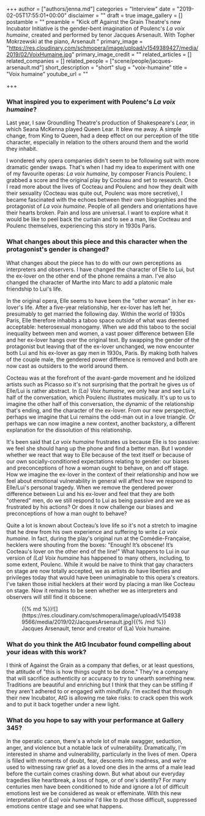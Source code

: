 +++
author = ["authors/jenna.md"]
categories = "Interview"
date = "2019-02-05T17:55:01+00:00"
disclaimer = ""
draft = true
image_gallery = []
postamble = ""
preamble = "Kick off Against the Grain Theatre's new Incubator Initiative is the gender-bent imagination of Poulenc's _La voix humaine_, created and performed by tenor Jacques Arsenault. With Topher Mokrzewski at the piano, Arsenault "
primary_image = "https://res.cloudinary.com/schmopera/image/upload/v1549389427/media/2019/02/VoixHumaine.jpg"
primary_image_credit = ""
related_articles = []
related_companies = []
related_people = ["scene/people/jacques-arsenault.md"]
short_description = "short"
slug = "voix-humaine"
title = "Voix humaine"
youtube_url = ""

+++
### What inspired you to experiment with Poulenc's _La voix humaine_?

Last year, I saw Groundling Theatre's production of Shakespeare's _Lear,_ in which Seana McKenna played Queen Lear. It blew me away. A simple change, from King to Queen, had a deep effect on our perception of the title character, especially in relation to the others around them and the world they inhabit.

I wondered why opera companies didn't seem to be following suit with more dramatic gender swaps. That's when I had my idea to experiment with one of my favourite operas: _La voix humaine,_ by composer Francis Poulenc. I grabbed a score and the original play by Cocteau and set to research. Once I read more about the lives of Cocteau and Poulenc and how they dealt with their sexuality (Cocteau was quite out, Poulenc was more secretive), I became fascinated with the echoes between their own biographies and the protagonist of _La voix humaine._ People of all genders and orientations have their hearts broken. Pain and loss are universal. I want to explore what it would be like to peel back the curtain and to see a man, like Cocteau and Poulenc themselves, experiencing this story in 1930s Paris.

### What changes about this piece and this character when the protagonist's gender is changed?

What changes about the piece has to do with our own perceptions as interpreters and observers. I have changed the character of Elle to Lui, but the ex-lover on the other end of the phone remains a man. I've also changed the character of Marthe into Marc to add a platonic male friendship to Lui's life.

In the original opera, Elle seems to have been the "other woman" in her ex-lover's life. After a five-year relationship, her ex-lover has left her, presumably to get married the following day. Within the world of 1930s Paris, Elle therefore inhabits a taboo space outside of what was deemed acceptable: heterosexual monogamy. When we add this taboo to the social inequality between men and women, a vast power difference between Elle and her ex-lover hangs over the original text. By swapping the gender of the protagonist but leaving that of the ex-lover unchanged, we now encounter both Lui and his ex-lover as gay men in 1930s, Paris. By making both halves of the couple male, the gendered power difference is removed and both are now cast as outsiders to the world around them.

Cocteau was at the forefront of the avant-garde movement and he idolized artists such as Picasso so it's not surprising that the portrait he gives us of Elle/Lui is rather abstract. In _(La) Voix humaine_, we only hear and see Lui's half of the conversation, which Poulenc illustrates musically. It's up to us to imagine the other half of this conversation, the dynamic of the relationship that's ending, and the character of the ex-lover. From our new perspective, perhaps we imagine that Lui remains the odd-man out in a love triangle. Or perhaps we can now imagine a new context, another backstory, a different explanation for the dissolution of this relationship.

It's been said that _La voix humaine_ frustrates us because Elle is too passive: we feel she should hang up the phone and find a better man. But I wonder whether we react that way to Elle because of the text itself or because of our own socially-conditioned expectations relating to gender: our biases and preconceptions of how a woman ought to behave, on and off stage. How we imagine the ex-lover in the context of their relationship and how we feel about emotional vulnerability in general will affect how we respond to Elle/Lui's personal tragedy. When we remove the gendered power difference between Lui and his ex-lover and feel that they are both "othered" men, do we still respond to Lui as being passive and are we as frustrated by his actions? Or does it now challenge our biases and preconceptions of how a man ought to behave?

Quite a lot is known about Cocteau’s love life so it's not a stretch to imagine that he drew from his own experience and suffering to write _La voix humaine._ In fact, during the play's original run at the Comédie-Française, hecklers were shouting from the boxes: "Enough! It’s obscene! It’s Cocteau's lover on the other end of the line!" What happens to Lui in our version of _(La) Voix humaine_ has happened to many others, including, to some extent, Poulenc. While it would be naive to think that gay characters on stage are now totally accepted, we as artists do have liberties and privileges today that would have been unimaginable to this opera's creators. I've taken those initial hecklers at their word by placing a man like Cocteau on stage. Now it remains to be seen whether we as interpreters and observers will still find it obscene.

<figure data-type="image">{{% md %}}![](https://res.cloudinary.com/schmopera/image/upload/v1549389566/media/2019/02/JacquesArsenault.jpg){{% /md %}}

<figcaption>Jacques Arsenault, tenor and creator of (La) Voix humaine.</figcaption>

</figure>

### What do you think the AtG Incubator found compelling about your ideas with this work?

I think of Against the Grain as a company that defies, or at least questions, the attitude of "this is how things ought to be done." They're a company that will sacrifice authenticity or accuracy to try to unearth something new. Traditions are beautiful and enriching but I think that they can be stifling if they aren't adhered to or engaged with mindfully. I'm excited that through their new Incubator, AtG is allowing me take risks: to crack open this work and to put it back together under a new light.

### What do you hope to say with your performance at Gallery 345?

In the operatic canon, there's a whole lot of male swagger, seduction, anger, and violence but a notable lack of vulnerability. Dramatically, I'm interested in shame and vulnerability, particularly in the lives of men. Opera is filled with moments of doubt, fear, descents into madness, and we're used to witnessing raw grief as a loved one dies in the arms of a male lead before the curtain comes crashing down. But what about our everyday tragedies like heartbreak, a loss of hope, or of one's identity? For many centuries men have been conditioned to hide and ignore a lot of difficult emotions lest we be considered as weak or effeminate. With this new interpretation of _(La) voix humaine_ I'd like to put those difficult, suppressed emotions centre stage and see what happens.